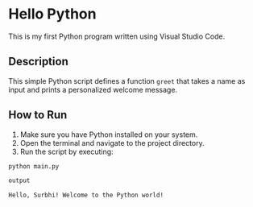# Hello Python

This is my first Python program written using Visual Studio Code.

## Description

This simple Python script defines a function `greet` that takes a name as input and prints a personalized welcome message.

## How to Run

1. Make sure you have Python installed on your system.
2. Open the terminal and navigate to the project directory.
3. Run the script by executing:

```bash
python main.py

output

Hello, Surbhi! Welcome to the Python world!
